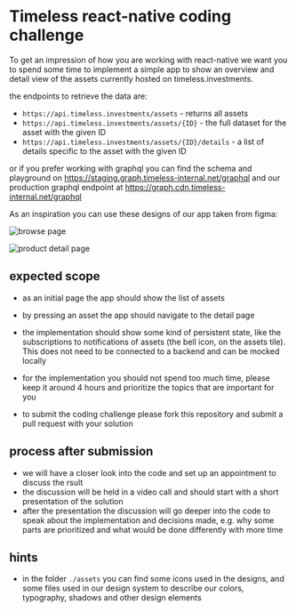 # Timeless react-native coding challenge

To get an impression of how you are working with react-native we want you to
spend some time to implement a simple app to show an overview and detail view of
the assets currently hosted on timeless.investments.

the endpoints to retrieve the data are:

- `https://api.timeless.investments/assets` - returns all assets
- `https://api.timeless.investments/assets/{ID}` - the full dataset for the
  asset with the given ID
- `https://api.timeless.investments/assets/{ID}/details` - a list of details
  specific to the asset with the given ID

or if you prefer working with graphql you can find the schema and playground on
https://staging.graph.timeless-internal.net/graphql and our production graphql endpoint
at https://graph.cdn.timeless-internal.net/graphql

As an inspiration you can use these designs of our app taken from figma:

![browse page](./documentation/browse.jpg)

![product detail page](./documentation/product-detail-page.jpg)

## expected scope

- as an initial page the app should show the list of assets
- by pressing an asset the app should navigate to the detail page
- the implementation should show some kind of persistent state, like the
  subscriptions to notifications of assets (the bell icon, on the assets tile).
  This does not need to be connected to a backend and can be mocked locally
- for the implementation you should not spend too much time, please keep it
  around 4 hours and prioritize the topics that are important for you

- to submit the coding challenge please fork this repository and submit a pull
  request with your solution

## process after submission

- we will have a closer look into the code and set up an appointment to discuss
  the rsult
- the discussion will be held in a video call and should start with a short
  presentation of the solution
- after the presentation the discussion will go deeper into the code to speak
  about the implementation and decisions made, e.g. why some parts are
  prioritized and what would be done differently with more time

## hints

- in the folder `./assets` you can find some icons used in the designs, and some
  files used in our design system to describe our colors, typography, shadows
  and other design elements
